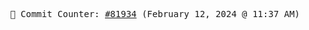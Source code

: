 <p align="center">
    <samp>
        📮 Commit Counter: <a href="https://github.com/Javascript-void0/Javascript-void0/commits/main">#81934</a> (February 12, 2024 @ 11:37 AM)
    </samp>
</p>